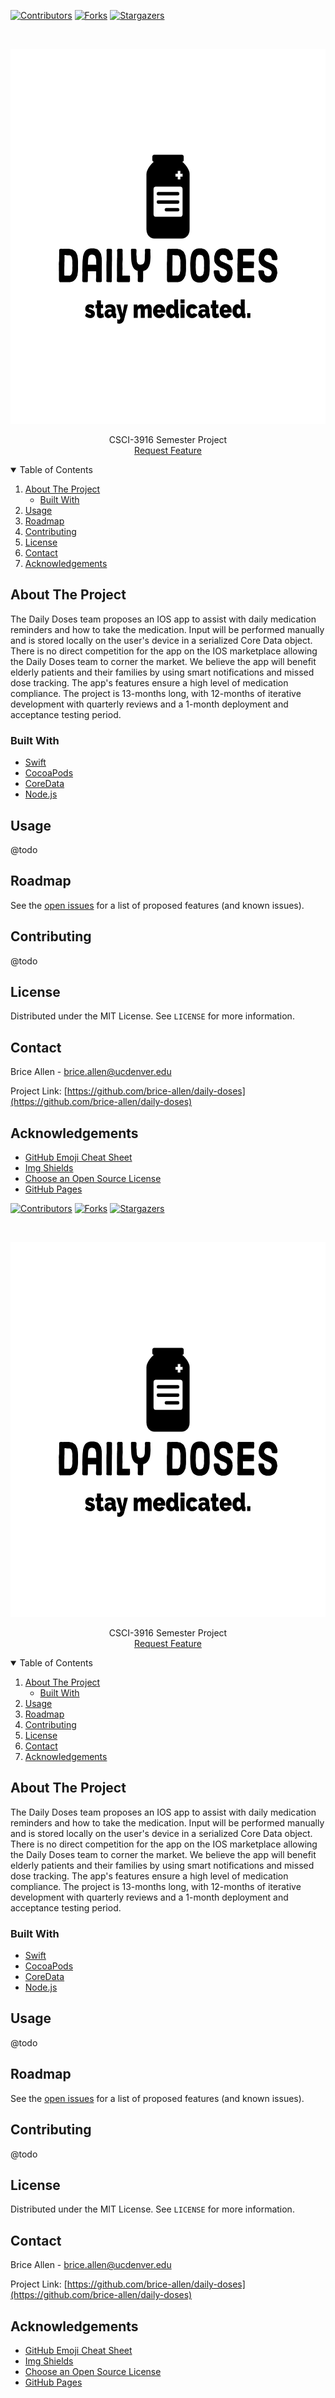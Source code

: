 <!--
*** Thanks for checking out the Best-README-Template. If you have a suggestion
*** that would make this better, please fork the repo and create a pull request
*** or simply open an issue with the tag "enhancement".
*** Thanks again! Now go create something AMAZING! :D
-->



<!-- PROJECT SHIELDS -->
<!--
*** I'm using markdown "reference style" links for readability.
*** Reference links are enclosed in brackets [ ] instead of parentheses ( ).
*** See the bottom of this document for the declaration of the reference variables
*** for contributors-url, forks-url, etc. This is an optional, concise syntax you may use.
*** https://www.markdownguide.org/basic-syntax/#reference-style-links
-->
[![Contributors][contributors-shield]][contributors-url]
[![Forks][forks-shield]][forks-url]
[![Stargazers][stars-shield]][stars-url]



<!-- PROJECT LOGO -->
<br />
<p align="center">
  <a href="https://github.com/brice-allen/daily-doses">
    <img src="images/logo-black.png" alt="Logo" width="600" height="600">
  </a>
  <p align="center">
    CSCI-3916 Semester Project
    <br />
    <a href="https://github.com/brice-allen/daily-doses/issues">Request Feature</a>  
  </p>
</p>



<!-- TABLE OF CONTENTS -->
<details open="open">
  <summary>Table of Contents</summary>
  <ol>
    <li>
      <a href="#about-the-project">About The Project</a>
      <ul>
        <li><a href="#built-with">Built With</a></li>
      </ul>
    </li>
    <li><a href="#usage">Usage</a></li>
    <li><a href="#roadmap">Roadmap</a></li>
    <li><a href="#contributing">Contributing</a></li>
    <li><a href="#license">License</a></li>
    <li><a href="#contact">Contact</a></li>
    <li><a href="#acknowledgements">Acknowledgements</a></li>
  </ol>
</details>



<!-- ABOUT THE PROJECT -->
## About The Project

The Daily Doses team proposes an IOS app to assist with daily medication reminders and how to take the medication. Input will be performed manually and is stored locally on the user's device in a serialized Core Data object. There is no direct competition for the app on the IOS marketplace allowing the Daily Doses team to corner the market. We believe the app will benefit elderly patients and their families by using smart notifications and missed dose tracking. The app's features ensure a high level of medication compliance. The project is 13-months long, with 12-months of iterative development with quarterly reviews and a 1-month deployment and acceptance testing period.
### Built With

* [Swift](https://swift.org/)
* [CocoaPods](https://cocoapods.org/)
* [CoreData](https://developer.apple.com/documentation/coredata)
* [Node.js](https://nodejs.org/en/)


<!-- USAGE EXAMPLES -->
## Usage
@todo
<!-- ROADMAP -->
## Roadmap

See the [open issues](https://github.com/brice-allen/daily-doses/issues) for a list of proposed features (and known issues).



<!-- CONTRIBUTING -->
## Contributing

@todo



<!-- LICENSE -->
## License

Distributed under the MIT License. See `LICENSE` for more information.



<!-- CONTACT -->
## Contact

Brice Allen - brice.allen@ucdenver.edu

Project Link: [https://github.com/brice-allen/daily-doses](https://github.com/brice-allen/daily-doses)



<!-- ACKNOWLEDGEMENTS -->
## Acknowledgements
* [GitHub Emoji Cheat Sheet](https://www.webpagefx.com/tools/emoji-cheat-sheet)
* [Img Shields](https://shields.io)
* [Choose an Open Source License](https://choosealicense.com)
* [GitHub Pages](https://pages.github.com)






<!-- MARKDOWN LINKS & IMAGES -->
<!-- https://www.markdownguide.org/basic-syntax/#reference-style-links -->
[contributors-shield]: https://img.shields.io/github/contributors/brice-allen/daily-doses?style=for-the-badge
[contributors-url]: https://github.com/brice-allen/daily-doses/graphs/contributors
[forks-shield]: https://img.shields.io/github/forks/brice-allen/daily-doses?style=for-the-badge
[forks-url]: https://github.com/brice-allen/daily-doses/network/members
[stars-shield]: https://img.shields.io/github/stars/brice-allen?style=for-the-badge
[stars-url]: https://github.com/brice-allen/daily-doses/stargazers

<!--
*** Thanks for checking out the Best-README-Template. If you have a suggestion
*** that would make this better, please fork the repo and create a pull request
*** or simply open an issue with the tag "enhancement".
*** Thanks again! Now go create something AMAZING! :D
-->



<!-- PROJECT SHIELDS -->
<!--
*** I'm using markdown "reference style" links for readability.
*** Reference links are enclosed in brackets [ ] instead of parentheses ( ).
*** See the bottom of this document for the declaration of the reference variables
*** for contributors-url, forks-url, etc. This is an optional, concise syntax you may use.
*** https://www.markdownguide.org/basic-syntax/#reference-style-links
-->
[![Contributors][contributors-shield]][contributors-url]
[![Forks][forks-shield]][forks-url]
[![Stargazers][stars-shield]][stars-url]



<!-- PROJECT LOGO -->
<br />
<p align="center">
  <a href="https://github.com/brice-allen/daily-doses">
    <img src="images/logo-black.png" alt="Logo" width="600" height="600">
  </a>
  <p align="center">
    CSCI-3916 Semester Project
    <br />
    <a href="https://github.com/brice-allen/daily-doses/issues">Request Feature</a>  
  </p>
</p>



<!-- TABLE OF CONTENTS -->
<details open="open">
  <summary>Table of Contents</summary>
  <ol>
    <li>
      <a href="#about-the-project">About The Project</a>
      <ul>
        <li><a href="#built-with">Built With</a></li>
      </ul>
    </li>
    <li><a href="#usage">Usage</a></li>
    <li><a href="#roadmap">Roadmap</a></li>
    <li><a href="#contributing">Contributing</a></li>
    <li><a href="#license">License</a></li>
    <li><a href="#contact">Contact</a></li>
    <li><a href="#acknowledgements">Acknowledgements</a></li>
  </ol>
</details>



<!-- ABOUT THE PROJECT -->
## About The Project

The Daily Doses team proposes an IOS app to assist with daily medication reminders and how to take the medication. Input will be performed manually and is stored locally on the user's device in a serialized Core Data object. There is no direct competition for the app on the IOS marketplace allowing the Daily Doses team to corner the market. We believe the app will benefit elderly patients and their families by using smart notifications and missed dose tracking. The app's features ensure a high level of medication compliance. The project is 13-months long, with 12-months of iterative development with quarterly reviews and a 1-month deployment and acceptance testing period.
### Built With

* [Swift](https://swift.org/)
* [CocoaPods](https://cocoapods.org/)
* [CoreData](https://developer.apple.com/documentation/coredata)
* [Node.js](https://nodejs.org/en/)


<!-- USAGE EXAMPLES -->
## Usage
@todo
<!-- ROADMAP -->
## Roadmap

See the [open issues](https://github.com/brice-allen/daily-doses/issues) for a list of proposed features (and known issues).



<!-- CONTRIBUTING -->
## Contributing

@todo



<!-- LICENSE -->
## License

Distributed under the MIT License. See `LICENSE` for more information.



<!-- CONTACT -->
## Contact

Brice Allen - brice.allen@ucdenver.edu

Project Link: [https://github.com/brice-allen/daily-doses](https://github.com/brice-allen/daily-doses)



<!-- ACKNOWLEDGEMENTS -->
## Acknowledgements
* [GitHub Emoji Cheat Sheet](https://www.webpagefx.com/tools/emoji-cheat-sheet)
* [Img Shields](https://shields.io)
* [Choose an Open Source License](https://choosealicense.com)
* [GitHub Pages](https://pages.github.com)






<!-- MARKDOWN LINKS & IMAGES -->
<!-- https://www.markdownguide.org/basic-syntax/#reference-style-links -->
[contributors-shield]: https://img.shields.io/github/contributors/brice-allen/daily-doses?style=for-the-badge
[contributors-url]: https://github.com/brice-allen/daily-doses/graphs/contributors
[forks-shield]: https://img.shields.io/github/forks/brice-allen/daily-doses?style=for-the-badge
[forks-url]: https://github.com/brice-allen/daily-doses/network/members
[stars-shield]: https://img.shields.io/github/stars/brice-allen?style=for-the-badge
[stars-url]: https://github.com/brice-allen/daily-doses/stargazers

